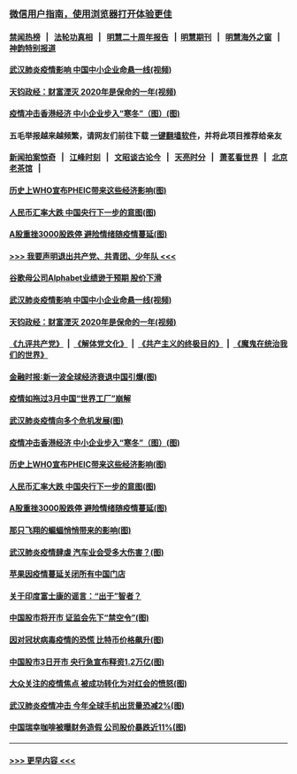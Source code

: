 ### [微信用户指南，使用浏览器打开体验更佳](https://github.com/gfw-breaker/banned-news1/blob/master/indexes/wechat-guide.md?t=0)
#### [禁闻热榜](热点新闻.md?t=0)  &nbsp;&nbsp;|&nbsp;&nbsp; [法轮功真相](https://github.com/gfw-breaker/truth/blob/master/README.md?t=0) &nbsp;&nbsp;|&nbsp;&nbsp; [明慧二十周年报告](https://github.com/gfw-breaker/mh-reports/blob/master/README.md?t=0) &nbsp;&nbsp;|&nbsp;&nbsp;[明慧期刊](https://github.com/gfw-breaker/mh-qikan) &nbsp;&nbsp;|&nbsp;&nbsp; [明慧海外之窗](https://github.com/gfw-breaker/mh-news/blob/master/README.md?t=0) &nbsp;&nbsp;|&nbsp;&nbsp; [神韵特别报道](https://github.com/gfw-breaker/mh-news/blob/master/shenyun.md?t=0)
#### [武汉肺炎疫情影响 中国中小企业命悬一线(视频)](../pages/p5/921909.md?t=02050101) 
#### [天钧政经：财富湮灭 2020年是保命的一年(视频)](../pages/p5/921904.md?t=02050101) 
#### [疫情冲击香港经济 中小企业步入“寒冬”（图）(图)](../pages/p5/921817.md?t=02050101) 
#### 五毛举报越来越频繁，请网友们前往下载 [一键翻墙软件](https://github.com/gfw-breaker/ssr-accounts)，并将此项目推荐给亲友
#### [新闻拍案惊奇](https://github.com/gfw-breaker/banned-news1/blob/master/pages/link4.md) &nbsp;&nbsp;|&nbsp;&nbsp; [江峰时刻](https://github.com/gfw-breaker/banned-news1/blob/master/pages/link4.md) &nbsp;&nbsp;|&nbsp;&nbsp; [文昭谈古论今](https://github.com/gfw-breaker/banned-news1/blob/master/pages/link4.md) &nbsp;&nbsp;|&nbsp;&nbsp; [天亮时分](https://github.com/gfw-breaker/banned-news1/blob/master/pages/link4.md) &nbsp;&nbsp;|&nbsp;&nbsp; [萧茗看世界](https://github.com/gfw-breaker/banned-news1/blob/master/pages/link4.md) &nbsp;&nbsp;|&nbsp;&nbsp; [北京老茶馆](https://github.com/gfw-breaker/banned-news1/blob/master/pages/link4.md) &nbsp;&nbsp;|&nbsp;&nbsp; 
#### [历史上WHO宣布PHEIC带来这些经济影响(图)](../pages/p5/921805.md?t=02050101) 
#### [人民币汇率大跌 中国央行下一步的意图(图)](../pages/p5/921801.md?t=02050101) 
#### [A股重挫3000股跌停 避险情绪随疫情蔓延(图)](../pages/p5/921782.md?t=02050101) 
#### [>>> 我要声明退出共产党、共青团、少年队 <<<](https://github.com/begood0513/goodnews/blob/master/quit/letter.md) 
#### [谷歌母公司Alphabet业绩逊于预期 股价下滑](../pages/p5/921929.md?t=02050101) 
#### [武汉肺炎疫情影响 中国中小企业命悬一线(视频)](../pages/p5/921909.md?t=02050101) 
#### [天钧政经：财富湮灭 2020年是保命的一年(视频)](../pages/p5/921904.md?t=02050101) 
#### [《九评共产党》](https://github.com/begood0513/9ping.md/blob/master/README.md) &nbsp;|&nbsp; [《解体党文化》](../../../../jtdwh.md/blob/master/README.md)  &nbsp;|&nbsp; [《共产主义的终极目的》](../../../../gczydzjmd.md/blob/master/README.md) &nbsp;|&nbsp; [《魔鬼在统治我们的世界》](../../../../mgztzwmdsj.md/blob/master/README.md) 
#### [金融时报∶新一波全球经济衰退中国引爆(图)](../pages/p5/921854.md?t=02050101) 
#### [疫情如拖过3月中国“世界工厂”崩解](../pages/p5/921850.md?t=02050101) 
#### [武汉肺炎疫情向多个危机发展(图)](../pages/p5/921841.md?t=02050101) 
#### [疫情冲击香港经济 中小企业步入“寒冬”（图）(图)](../pages/p5/921817.md?t=02050101) 
#### [历史上WHO宣布PHEIC带来这些经济影响(图)](../pages/p5/921805.md?t=02050101) 
#### [人民币汇率大跌 中国央行下一步的意图(图)](../pages/p5/921801.md?t=02050101) 
#### [A股重挫3000股跌停 避险情绪随疫情蔓延(图)](../pages/p5/921782.md?t=02050101) 
#### [那只飞翔的蝙蝠悄悄带来的影响(图)](../pages/p5/921724.md?t=02050101) 
#### [武汉肺炎疫情肆虐 汽车业会受多大伤害？(图)](../pages/p5/921740.md?t=02050101) 
#### [苹果因疫情蔓延关闭所有中国门店](../pages/p5/921743.md?t=02050101) 
#### [关于印度富士康的谣言：“出于”智者？](../pages/p5/921729.md?t=02050101) 
#### [中国股市将开市 证监会先下“禁空令”(图)](../pages/p5/921745.md?t=02050101) 
#### [因对冠状病毒疫情的恐慌 比特币价格飙升(图)](../pages/p5/921736.md?t=02050101) 
#### [中国股市3日开市 央行急宣布释资1.2万亿(图)](../pages/p5/921741.md?t=02050101) 
#### [大众关注的疫情焦点 被成功转化为对红会的愤怒(图)](../pages/p5/921720.md?t=02050101) 
#### [武汉肺炎疫情冲击 今年全球手机出货量恐减2%(图)](../pages/p5/921719.md?t=02050101) 
#### [中国瑞幸咖啡被曝财务造假 公司股价暴跌近11%(图)](../pages/p5/921714.md?t=02050101) 

----
#### [ >>> 更早内容 <<< ](../indexes/p5-earlier.md)

